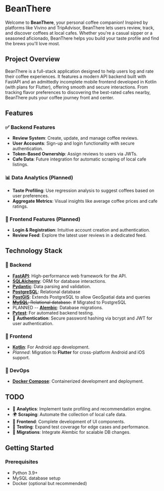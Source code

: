 # BeanThere

Welcome to **BeanThere**, your personal coffee companion! Inspired by platforms like Vivino and TripAdvisor, BeanThere lets users review, track, and discover coffees at local cafes. Whether you're a casual sipper or a seasoned aficionado, BeanThere helps you build your taste profile and find the brews you'll love most.

## Project Overview

BeanThere is a full-stack application designed to help users log and rate their coffee experiences. It features a modern API backend built with FastAPI and an admittedly incomplete mobile frontend developed in Kotlin (with plans for Flutter), offering smooth and secure interactions. From tracking flavor preferences to discovering the best-rated cafes nearby, BeanThere puts your coffee journey front and center.

## Features

### ✅ Backend Features

- **Review System**: Create, update, and manage coffee reviews.
- **User Accounts**: Sign-up and login functionality with secure authentication.
- **Token-Based Ownership**: Assign reviews to users via JWTs.
- **Cafe Data**: Future integration for automatic scraping of local cafe listings.

### 📊 Data Analytics (Planned)

- **Taste Profiling**: Use regression analysis to suggest coffees based on user preferences.
- **Aggregate Metrics**: Visual insights like average coffee prices and cafe ratings.

### 🎨 Frontend Features (Planned)

- **Login & Registration**: Intuitive account creation and authentication.
- **Review Feed**: Explore the latest user reviews in a dedicated feed.

## Technology Stack

### 🔧 Backend

- [**FastAPI**](https://fastapi.tiangolo.com): High-performance web framework for the API.
- [**SQLAlchemy**](https://www.sqlalchemy.org/): ORM for database interactions.
- [**Pydantic**](https://docs.pydantic.dev): Data parsing and validation.
- [**PostgreSQL**](https://www.postgresql.org/): Relational database
- [**PostGIS**](https://postgis.net/): Extends PostgreSQL to allow GeoSpatial data and queries
- ~~[**MySQL**](https://www.mysql.com/): Relational database.~~ # Migrated to PostgreSQL
- PLANNED -- [**Alembic**](https://alembic.sqlalchemy.org/): Database migrations.
- [**Pytest**](https://pytest.org): For automated backend testing.
- 🔐 **Authentication**: Secure password hashing via bcrypt and JWT for user authentication.

### 📱 Frontend

- [**Kotlin**](https://kotlinlang.org/): For Android app development.
- _Planned_: Migration to **Flutter** for cross-platform Android and iOS support.

### 🐳 DevOps

- [**Docker Compose**](https://docs.docker.com/compose/): Containerized development and deployment.

## TODO

- 🧠 **Analytics**: Implement taste profiling and recommendation engine.
- 🌍 **Scraping**: Automate the collection of local cafe data.
- 🔧 **Frontend**: Complete development of UI components.
- 🧪 **Testing**: Expand test coverage for edge cases and performance.
- 🧳 **Migrations**: Integrate Alembic for scalable DB changes.

## Getting Started

### Prerequisites

- Python 3.9+
- MySQL database setup
- Docker (optional but recommended)
